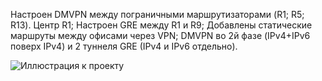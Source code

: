 Настроен DMVPN между пограничными маршрутизаторами (R1; R5; R13). Центр R1;
Настроен GRE между R1 и R9;
Добавлены статические маршруты между офисами через VPN;
DMVPN во 2й фазе (IPv4+IPv6 поверх IPv4) и 2 туннеля GRE (IPv4 и IPv6 отдельно).

![Иллюстрация к проекту](https://github.com/vladimirvolfovich93/Part1/blob/main/DMVPN%2C%20GRE/DMVPN%2C%20GRE.png)